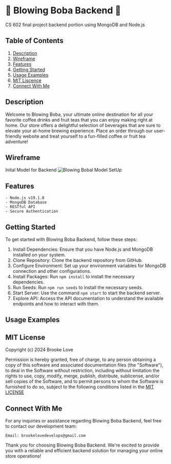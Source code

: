 # 🍵 Blowing Boba Backend 🍵

CS 602 final project backend portion using MongoDB and Node.js

## Table of Contents

1. [Description](#description)
2. [Wireframe](#wireframe)
3. [Features](#features)
4. [Getting Started](#getting-started)
5. [Usage Examples](#usage-examples)
6. [MIT Liscence](#mit-license)
7. [Connect With Me](#connect-with-me)

## Description

Welcome to Blowing Boba, your ultimate online destination for all your favorite coffee drinks and fruit teas that you can enjoy making right at home. Our store offers a delightful selection of beverages that are sure to elevate your at-home brewing experience. Place an order through our user-friendly website and treat yourself to a fun-filled coffee or fruit tea adventure!

## Wireframe

Inital Model for Backend
![Blowing Bobal Model SetUp](./Images/Screenshot%202024-01-24%20at%202.36.41 PM.png)

## Features

    - Node.js v19.1.0
    - MongoDB Database
    - RESTful API
    - Secure Authentication

## Getting Started

To get started with Blowing Boba Backend, follow these steps:

1. Install Dependencies: Ensure that you have Node.js and MongoDB installed on your system.
2. Clone Repository: Clone the backend repository from GitHub.
3. Configure Environment: Set up your environment variables for MongoDB connection and other configurations.
4. Install Packages: Run `npm install` to install the necessary dependencies.
5. Run Seeds: Run `npm run seeds` to install the necessary seeds.
6. Start Server: Use the command `npm start` to start the backend server.
7. Explore API: Access the API documentation to understand the available endpoints and how to interact with them.

## Usage Examples

## MIT License

Copyright (c) 2024 Brooke Love

Permission is hereby granted, free of charge, to any person obtaining a copy
of this software and associated documentation files (the "Software"), to deal
in the Software without restriction, including without limitation the rights
to use, copy, modify, merge, publish, distribute, sublicense, and/or sell
copies of the Software, and to permit persons to whom the Software is
furnished to do so, subject to the following conditions listed in the [MIT LICENSE](./LICENSE)

## Connect With Me

For any inquiries or assistance regarding Blowing Boba Backend, feel free to contact our development team:

    Email: brookelovedevelops@gmail.com

Thank you for choosing Blowing Boba Backend. We're excited to provide you with a reliable and efficient backend solution for managing your online store operations!